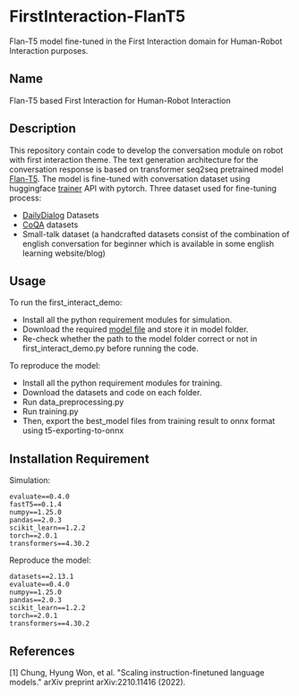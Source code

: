 # FirstInteraction-FlanT5
Flan-T5 model fine-tuned in the First Interaction domain for Human-Robot Interaction purposes.

## Name
Flan-T5 based First Interaction for Human-Robot Interaction

## Description
This repository contain code to develop the conversation module on robot with first interaction theme. The text generation architecture for the conversation response is based on transformer seq2seq pretrained model [Flan-T5](https://huggingface.co/docs/transformers/model_doc/flan-t5). The model is fine-tuned with conversation dataset using huggingface [trainer](https://huggingface.co/docs/transformers/main_classes/trainer) API with pytorch. Three dataset used for fine-tuning process:
- [DailyDialog](https://aclanthology.org/attachments/I17-1099.Datasets.zip) Datasets
- [CoQA](https://stanfordnlp.github.io/coqa/) datasets
- Small-talk dataset (a handcrafted datasets consist of the combination of english conversation for beginner which is available in some english learning website/blog)

## Usage
To run the first_interact_demo:
- Install all the python requirement modules for simulation.
- Download the required [model file](https://seafile.rlp.net/d/8da927ae0b244ece9c39/) and store it in model folder.
- Re-check whether the path to the model folder correct or not in first_interact_demo.py before running the code.

To reproduce the model:
- Install all the python requirement modules for training.
- Download the datasets and code on each folder.
- Run data_preprocessing.py
- Run training.py
- Then, export the best_model files from training result to onnx format using t5-exporting-to-onnx

## Installation Requirement
Simulation:
```
evaluate==0.4.0
fastT5==0.1.4
numpy==1.25.0
pandas==2.0.3
scikit_learn==1.2.2
torch==2.0.1
transformers==4.30.2
```

Reproduce the model:
```
datasets==2.13.1
evaluate==0.4.0
numpy==1.25.0
pandas==2.0.3
scikit_learn==1.2.2
torch==2.0.1
transformers==4.30.2
```

## References
<a id="1">[1]</a> 
Chung, Hyung Won, et al. "Scaling instruction-finetuned language models." arXiv preprint arXiv:2210.11416 (2022).
